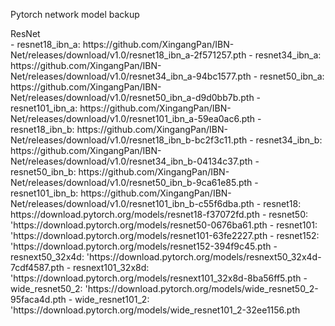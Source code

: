 Pytorch network model backup

<summary>ResNet</summary>
</details>
- resnet18_ibn_a: https://github.com/XingangPan/IBN-Net/releases/download/v1.0/resnet18_ibn_a-2f571257.pth
- resnet34_ibn_a: https://github.com/XingangPan/IBN-Net/releases/download/v1.0/resnet34_ibn_a-94bc1577.pth
- resnet50_ibn_a: https://github.com/XingangPan/IBN-Net/releases/download/v1.0/resnet50_ibn_a-d9d0bb7b.pth
- resnet101_ibn_a: https://github.com/XingangPan/IBN-Net/releases/download/v1.0/resnet101_ibn_a-59ea0ac6.pth
- resnet18_ibn_b: https://github.com/XingangPan/IBN-Net/releases/download/v1.0/resnet18_ibn_b-bc2f3c11.pth
- resnet34_ibn_b: https://github.com/XingangPan/IBN-Net/releases/download/v1.0/resnet34_ibn_b-04134c37.pth
- resnet50_ibn_b: https://github.com/XingangPan/IBN-Net/releases/download/v1.0/resnet50_ibn_b-9ca61e85.pth
- resnet101_ibn_b: https://github.com/XingangPan/IBN-Net/releases/download/v1.0/resnet101_ibn_b-c55f6dba.pth
- resnet18: https://download.pytorch.org/models/resnet18-f37072fd.pth
- resnet50: 'https://download.pytorch.org/models/resnet50-0676ba61.pth
- resnet101: 'https://download.pytorch.org/models/resnet101-63fe2227.pth
- resnet152: 'https://download.pytorch.org/models/resnet152-394f9c45.pth
- resnext50_32x4d: 'https://download.pytorch.org/models/resnext50_32x4d-7cdf4587.pth
- resnext101_32x8d: 'https://download.pytorch.org/models/resnext101_32x8d-8ba56ff5.pth
- wide_resnet50_2: 'https://download.pytorch.org/models/wide_resnet50_2-95faca4d.pth
- wide_resnet101_2: 'https://download.pytorch.org/models/wide_resnet101_2-32ee1156.pth
</details>
